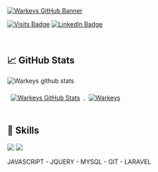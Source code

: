 [![Warkeys GitHub Banner](https://i.imgur.com/Fj7F6RH.png)](https://github.com/warkeys)

[![Visits Badge](https://badges.pufler.dev/visits/warkeys/warkeys)](https://github.com/warkeys)
[![LinkedIn Badge](https://img.shields.io/badge/LinkedIn-Profile-informational?style=flat&logo=linkedin&logoColor=white&color=0D76A8)](https://www.linkedin.com/in/hector-loiz)

<br>

## &#x1f4c8; GitHub Stats

![Warkeys github stats](https://github-readme-stats.vercel.app/api?username=warkeys&show_icons=true&hide_border=true&theme=radical)


<a href="https://github.com/warkeys">
  <img align="center" style="margin:0.5rem" src="https://github-readme-stats.vercel.app/api?username=warkeys&show_icons=true&line_height=27&count_private=true&theme=radical" alt="Warkeys GitHub Stats" />
</a>

<a href="https://github.com/warkeys">
  <img align="center" style="margin:0.5rem" src="https://github-readme-stats.vercel.app/api/top-langs/?username=warkeys&theme=radical" alt="Warkeys" />
</a>

<br>
<br>

## 💼 Skills

![](https://img.shields.io/badge/back-laravel-red)
![](https://img.shields.io/badge/front-javascript-yellow)

JAVASCRIPT - JQUERY - MYSQL - GIT - LARAVEL
